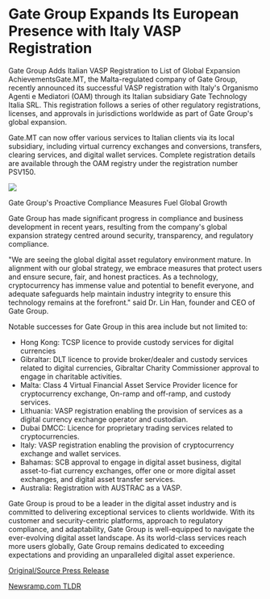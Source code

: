 # Gate Group Expands Its European Presence with Italy VASP Registration

Gate Group Adds Italian VASP Registration to List of Global Expansion AchievementsGate.MT, the Malta-regulated company of Gate Group, recently announced its successful VASP registration with Italy's Organismo Agenti e Mediatori (OAM) through its Italian subsidiary Gate Technology Italia SRL. This registration follows a series of other regulatory registrations, licenses, and approvals in jurisdictions worldwide as part of Gate Group's global expansion.

Gate.MT can now offer various services to Italian clients via its local subsidiary, including virtual currency exchanges and conversions, transfers, clearing services, and digital wallet services. Complete registration details are available through the OAM registry under the registration number PSV150.

![](https://blockchainwire.s3.amazonaws.com/Proleoio/editor_image/8465c13d-7d41-4d61-ae61-54b691fad303.JPG)

Gate Group's Proactive Compliance Measures Fuel Global Growth

Gate Group has made significant progress in compliance and business development in recent years, resulting from the company's global expansion strategy centred around security, transparency, and regulatory compliance.

"We are seeing the global digital asset regulatory environment mature. In alignment with our global strategy, we embrace measures that protect users and ensure secure, fair, and honest practices. As a technology, cryptocurrency has immense value and potential to benefit everyone, and adequate safeguards help maintain industry integrity to ensure this technology remains at the forefront." said Dr. Lin Han, founder and CEO of Gate Group.

Notable successes for Gate Group in this area include but not limited to:

* Hong Kong: TCSP licence to provide custody services for digital currencies
* Gibraltar: DLT licence to provide broker/dealer and custody services related to digital currencies, Gibraltar Charity Commissioner approval to engage in charitable activities.
* Malta: Class 4 Virtual Financial Asset Service Provider licence for cryptocurrency exchange, On-ramp and off-ramp, and custody services.
* Lithuania: VASP registration enabling the provision of services as a digital currency exchange operator and custodian.
* Dubai DMCC: Licence for proprietary trading services related to cryptocurrencies.
* Italy: VASP registration enabling the provision of cryptocurrency exchange and wallet services.
* Bahamas: SCB approval to engage in digital asset business, digital asset-to-fiat currency exchanges, offer one or more digital asset exchanges, and digital asset transfer services.
* Australia: Registration with AUSTRAC as a VASP.

Gate Group is proud to be a leader in the digital asset industry and is committed to delivering exceptional services to clients worldwide. With its customer and security-centric platforms, approach to regulatory compliance, and adaptability, Gate Group is well-equipped to navigate the ever-evolving digital asset landscape. As its world-class services reach more users globally, Gate Group remains dedicated to exceeding expectations and providing an unparalleled digital asset experience. 

[Original/Source Press Release](https://blockchainwire.io/press-release/gate-group-expands-its-european-presence-with-italy-vasp-registration) 

[Newsramp.com TLDR](https://newsramp.com/None) 